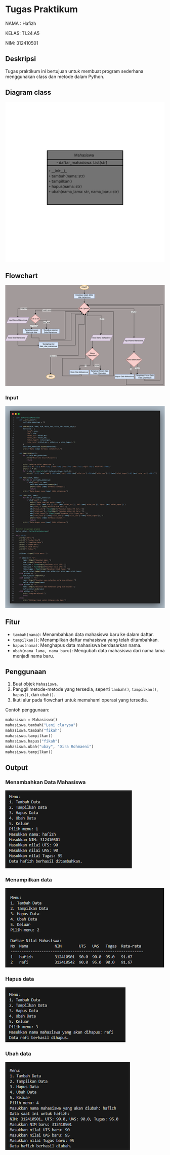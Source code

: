 # Tugas Praktikum

NAMA : Hafizh

KELAS: TI.24.A5

NIM: 312410501

## Deskripsi

Tugas praktikum ini bertujuan untuk membuat program sederhana menggunakan class dan metode dalam Python.

## Diagram class

<img src="mahasiswa.png">

## Flowchart

<img src="flowchart.png">

### Input

<img src="input.png">

## Fitur

- `tambah(nama)`: Menambahkan data mahasiswa baru ke dalam daftar.
- `tampilkan()`: Menampilkan daftar mahasiswa yang telah ditambahkan.
- `hapus(nama)`: Menghapus data mahasiswa berdasarkan nama.
- `ubah(nama_lama, nama_baru)`: Mengubah data mahasiswa dari nama lama menjadi nama baru.

## Penggunaan

1. Buat objek `Mahasiswa`.
2. Panggil metode-metode yang tersedia, seperti `tambah()`, `tampilkan()`, `hapus()`, dan `ubah()`.
3. Ikuti alur pada flowchart untuk memahami operasi yang tersedia.

Contoh penggunaan:

```python
mahasiswa = Mahasiswa()
mahasiswa.tambah("Leni clarysa")
mahasiswa.tambah("fikah")
mahasiswa.tampilkan()
mahasiswa.hapus("fikah")
mahasiswa.ubah("ubay", "Dira Rohmaeni")
mahasiswa.tampilkan()
```

## Output

### Menambahkan Data Mahasiswa

<img src="Tambah.png">

### Menampilkan data

<img src="tampilkan.png">

### Hapus data

<img src="hapus.png">

### Ubah data

<img src="ubah.png">



